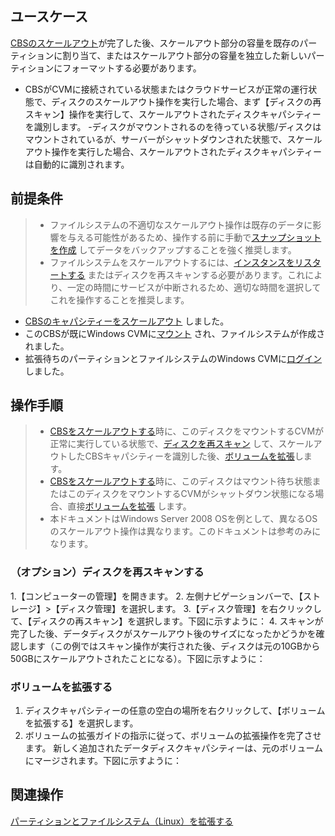 ## ユースケース

[CBSのスケールアウト](https://intl.cloud.tencent.com/document/product/362/5747)が完了した後、スケールアウト部分の容量を既存のパーティションに割り当て、またはスケールアウト部分の容量を独立した新しいパーティションにフォーマットする必要があります。
- CBSがCVMに接続されている状態またはクラウドサービスが正常の運行状態で、ディスクのスケールアウト操作を実行した場合、まず【ディスクの再スキャン】操作を実行して、スケールアウトされたディスクキャパシティーを識別します。
-ディスクがマウントされるのを待っている状態/ディスクはマウントされているが、サーバーがシャットダウンされた状態で、スケールアウト操作を実行した場合、スケールアウトされたディスクキャパシティーは自動的に識別されます。

## 前提条件
>
>- ファイルシステムの不適切なスケールアウト操作は既存のデータに影響を与える可能性があるため、操作する前に手動で[スナップショットを作成](https://intl.cloud.tencent.com/document/product/362/5755) してデータをバックアップすることを強く推奨します。
>- ファイルシステムをスケールアウトするには、[インスタンスをリスタートする](https://intl.cloud.tencent.com/document/product/213/4928) またはディスクを再スキャンする必要があります。これにより、一定の時間にサービスが中断されるため、適切な時間を選択してこれを操作することを推奨します。
>
- [CBSのキャパシティーをスケールアウト](https://intl.cloud.tencent.com/document/product/362/5747)  しました。
- このCBSが既にWindows CVMに[マウント](https://intl.cloud.tencent.com/document/product/362/5745) され、ファイルシステムが作成されました。
- 拡張待ちのパーティションとファイルシステムのWindows CVMに[ログイン](https://intl.cloud.tencent.com/document/product/213/5435) しました。

## 操作手順
>
>- [CBSをスケールアウトする](https://intl.cloud.tencent.com/document/product/362/5747)時に、このディスクをマウントするCVMが正常に実行している状態で、[ディスクを再スキャン](#Scaning) して、スケールアウトしたCBSキャパシティーを識別した後、[ボリュームを拡張](#Extending)します。
>- [CBSをスケールアウトする](https://intl.cloud.tencent.com/document/product/362/5747)時に、このディスクはマウント待ち状態またはこのディスクをマウントするCVMがシャットダウン状態になる場合、直接[ボリュームを拡張](#Extending) します。
>- 本ドキュメントはWindows Server 2008 OSを例として、異なるOSのスケールアウト操作は異なります。このドキュメントは参考のみになります。

<span id="Scaning"></span>
### （オプション）ディスクを再スキャンする

1.【コンピューターの管理】を開きます。
2. 左側ナビゲーションバーで、【ストレージ】>【ディスク管理】を選択します。
3.【ディスク管理】を右クリックして、【ディスクの再スキャン】を選択します。下図に示すように：
4. スキャンが完了した後、データディスクがスケールアウト後のサイズになったかどうかを確認します（この例ではスキャン操作が実行された後、ディスクは元の10GBから50GBにスケールアウトされたことになる）。下図に示すように：

<span id="Extending"></span>
### ボリュームを拡張する

1. ディスクキャパシティーの任意の空白の場所を右クリックして、【ボリュームを拡張する】を選択します。
2. ボリュームの拡張ガイドの指示に従って、ボリュームの拡張操作を完了させます。 新しく追加されたデータディスクキャパシティーは、元のボリュームにマージされます。下図に示すように：

## 関連操作
[パーティションとファイルシステム（Linux）を拡張する](https://intl.cloud.tencent.com/document/product/362/6738)
